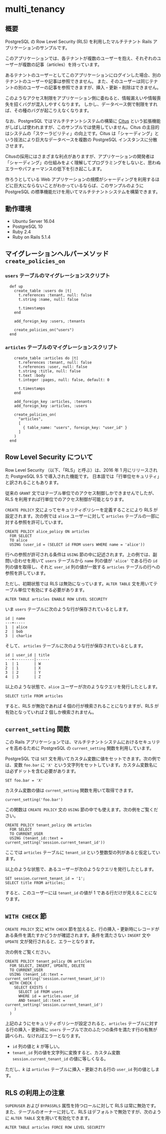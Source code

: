 # multi_tenancy

## 概要

PostgreSQL の Row Level Security (RLS) を利用したマルチテナント Rails アプリケーションのサンプルです。

このアプリケーションでは、各テナントが複数のユーザーを抱え、それぞれのユーザーが複数の記事（articles）を持っています。

あるテナントのユーザーとしてこのアプリケーションにログインした場合、別のテナントのユーザーや記事は参照できません。
また、そのユーザーは同じテナントの別のユーザーの記事を参照できますが、挿入・更新・削除はできません。

このようなアクセス制限をアプリケーション側に委ねると、情報漏えいや情報喪失を招くバグが混入しやすくなります。
しかし、データベース側で制限をすれば、その種のバグが起こりえなくなります。

なお、PostgreSQL ではマルチテナントシステムの構築に [Citus](https://www.citusdata.com/product/community) という拡張機能がしばしば使われますが、このサンプルでは使用していません。Citus の主目的はシステムの「スケーラビリティ」の向上です。Citus は「シャーディング」という技法により巨大なデータベースを複数の PostgreSQL インスタンスに分散させます。

Citusの採用にはさまざまな利点がありますが、アプリケーションの開発者は「シャーディング」の仕組みをよく理解してプログラミングをしないと、思わぬエラーやパフォーマンスの低下を引き起こします。

作ろうとしている Web アプリケーションの規模がシャーディングを利用するほどに巨大にならないことがわかっているならば、このサンプルのように PostgreSQL の標準機能だけを用いてマルチテナントシステムを構築できます。

## 動作環境

* Ubuntu Server 16.04
* PostgreSQL 10
* Ruby 2.4
* Ruby on Rails 5.1.4

## マイグレーションヘルパーメソッド `create_policies_on`

### `users` テーブルのマイグレーションスクリプト

```
  def up
    create_table :users do |t|
      t.references :tenant, null: false
      t.string :name, null: false

      t.timestamps
    end

    add_foreign_key :users, :tenants

    create_policies_on("users")
  end
```

### `articles` テーブルのマイグレーションスクリプト

```
    create_table :articles do |t|
      t.references :tenant, null: false
      t.references :user, null: false
      t.string :title, null: false
      t.text :body
      t.integer :pages, null: false, default: 0

      t.timestamps
    end

    add_foreign_key :articles, :tenants
    add_foreign_key :articles, :users

    create_policies_on(
      "articles",
      [
        { table_name: "users", foreign_key: "user_id" }
      ]
    )
  end
```

## Row Level Security について

Row Level Security （以下、「RLS」と呼ぶ）は、2016 年 1 月にリリースされた PostgreSQL 9.5 で導入された機能です。
日本語では「行単位セキュリティ」と訳されることもあります。

従来の `GRANT` 文ではテーブル単位でのアクセス制御しかできませんでしたが、RLS を利用すれば行単位でのアクセス制御が可能となります。

`CREATE POLICY` 文によってセキュリティポリシーを定義することにより RLS が設定されます。次の例では `alice` ユーザーに対して `articles` テーブルの一部に対する参照を許可しています。

```
CREATE POLICY alice_policy ON articles
  FOR SELECT
  TO alice
  USING (user_id = (SELECT id FROM users WHERE name = 'alice'))
```

行への参照が許可される条件は `USING` 節の中に記述されます。上の例では、副問い合わせを用いて `users` テーブルから `name` 列の値が `'alice'` である行の `id` 列の値を取得し、それと `user_id` 列の値が一致する `articles` テーブルの行への参照を許しています。

ただし、初期状態では RLS は無効になっています。`ALTER TABLE` 文を用いてテーブル単位で有効にする必要があります。

```
ALTER TABLE articles ENABLE ROW LEVEL SECURITY
```

いま `users` テーブルに次のような行が保存されているとします。

```
id | name
---+-----
1  | alice
2  | bob
3  | charlie
```

そして、 `articles` テーブルに次のような行が保存されているとします。

```
id | user_id | title
---+---------|------
1  | 1       | W
2  | 1       | X
3  | 2       | Y
4  | 3       | Z
```

以上のような状態で、`alice` ユーザーが次のようなクエリを発行したとします。

```
SELECT title FROM articles
```

すると、RLS が無効であれば 4 個の行が検索されることになりますが、RLS が有効となっていれば 2 個しか検索されません。

## `current_setting` 関数

この Rails アプリケーションでは、マルチテナントシステムにおけるセキュリティを高めるために PostgreSQL の `current_setting` 関数を利用しています。

PostgreSQL では `SET` 文を用いてカスタム変数に値をセットできます。次の例では、変数 `foo.bar` に `'X'` という文字列をセットしています。カスタム変数名には必ずドットを含む必要があります。

```
SET foo.bar = 'X'
```

カスタム変数の値は `current_setting` 関数を用いて取得できます。

```
current_setting('foo.bar')
```

この関数は `CREATE POLICY` 文の `USING` 節の中でも使えます。次の例をご覧ください。

```
CREATE POLICY tenant_policy ON articles
  FOR SELECT
  TO CURRENT_USER
  USING (tenant_id::text = current_setting('session.current_tenant_id'))
```

ここでは `articles` テーブルに `tenant_id` という整数型の列があると仮定しています。

以上のような状態で、あるユーザーが次のようなクエリを発行したとします。

```
SET session.current_tenant_id = '1';
SELECT title FROM articles;
```

すると、このユーザーには `tenant_id` の値が 1 である行だけが見えることになります。

## `WITH CHECK` 節

`CREATE POLICY` 文に `WITH CHECK` 節を加えると、行の挿入・更新時にレコードがある条件を満たすかどうかが確認されます。条件を満たさない `INSERT` 文や `UPDATE` 文が発行されると、エラーとなります。

次の例をご覧ください。

```
CREATE POLICY tenant_policy ON articles
  FOR SELECT, INSERT, UPDATE, DELETE
  TO CURRENT_USER
  USING (tenant_id::text = current_setting('session.current_tenant_id'))
  WITH CHECK (
    SELECT EXISTS (
      SELECT id FROM users
      WHERE id = articles.user_id
      AND tenant_id::text = current_setting('session.current_tenant_id')
    )
  )
```

上記のようにセキュリティポリシーが設定されると、`articles` テーブルに対する行の挿入・更新時に `users` テーブルで次のふたつの条件を満たす行の有無が調べられ、なければエラーとなります。

* `id` 列の値と *k* が等しい。
* `tenant_id` 列の値を文字列に変換すると、カスタム変数 `session.current_tenant_id` の値に等しくなる。

ただし、*k* は `articles` テーブルに挿入・更新される行の `user_id` 列の値とします。

## RLS の利用上の注意

`SUPERUSER` および `BYPASSRLS` 属性を持つロールに対して RLS は常に無効です。また、テーブルのオーナーに対して、RLS はデフォルトで無効ですが、次のように `ALTER TABLE` 文を用いて有効化できます。

```
ALTER TABLE articles FORCE ROW LEVEL SECURITY
```
